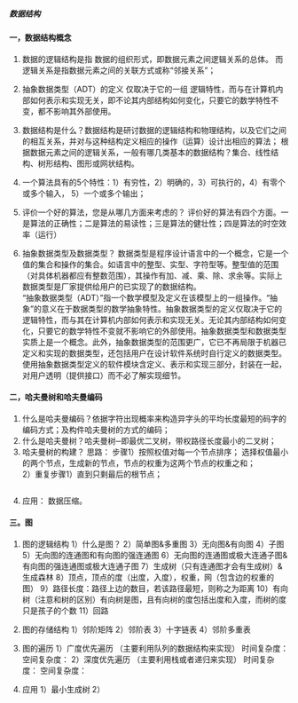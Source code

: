 ##### 数据结构
#### 一，数据结构概念
1. 数据的逻辑结构是指 数据的组织形式，即数据元素之间逻辑关系的总体。 而逻辑关系是指数据元素之间的关联方式或称“邻接关系”；
2. 抽象数据类型（ADT）的定义  仅取决于它的一组 逻辑特性，而与在计算机内部如何表示和实现无关，即不论其内部结构如何变化，只要它的数学特性不变，都不影响其外部使用。
3. 数据结构是什么？数据结构是研讨数据的逻辑结构和物理结构，以及它们之间的相互关系，并对与这种结构定义相应的操作（运算）设计出相应的算法；
根据数据元素之间的逻辑关系，一般有哪几类基本的数据结构？集合、线性结构、树形结构、图形或网状结构。
4. 一个算法具有的5个特性：1）有穷性，2）明确的，3）可执行的，4）有零个或多个输入， 5）一个或多个输出；
5. 评价一个好的算法，您是从哪几方面来考虑的？
	评价好的算法有四个方面。一是算法的正确性；二是算法的易读性；三是算法的健壮性；四是算法的时空效率（运行）

6. 抽象数据类型及数据类型？
	数据类型是程序设计语言中的一个概念，它是一个值的集合和操作的集合。如语言中的整型、实型、字符型等。整型值的范围（对具体机器都应有整数范围），其操作有加、减、乘、除、求余等。实际上数据类型是厂家提供给用户的已实现了的数据结构。  
	“抽象数据类型（ADT）”指一个数学模型及定义在该模型上的一组操作。“抽象”的意义在于数据类型的数学抽象特性。抽象数据类型的定义仅取决于它的逻辑特性，而与其在计算机内部如何表示和实现无关。无论其内部结构如何变化，只要它的数学特性不变就不影响它的外部使用。抽象数据类型和数据类型实质上是一个概念。此外，抽象数据类型的范围更广，它已不再局限于机器已定义和实现的数据类型，还包括用户在设计软件系统时自行定义的数据类型。使用抽象数据类型定义的软件模块含定义、表示和实现三部分，封装在一起，对用户透明（提供接口）而不必了解实现细节。


#### 二，哈夫曼树和哈夫曼编码

1. 什么是哈夫曼编码？依据字符出现概率来构造异字头的平均长度最短的码字的编码方式；及构件哈夫曼树的方式的编码；
2. 什么是哈夫曼树？哈夫曼树─即最优二叉树，带权路径长度最小的二叉树；
3. 哈夫曼树的构建？
	思路：
	步骤1）按照权值对每一个节点排序；
	选择权值最小的两个节点，生成新的节点，节点的权重为这两个节点的权重之和；  
	2）重复步骤1）直到只剩最后的根节点；
	```

	```
4. 应用：
	数据压缩。

#### 三。图
1. 图的逻辑结构
    1）什么是图？
    2）简单图&多重图
    3）无向图&有向图
    4）子图
    5）无向图的连通图和有向图的强连通图
    6）无向图的连通图或极大连通子图&有向图的强连通图或极大连通子图
    7）生成树（只有连通图才会有生成树）&生成森林
    8）顶点，顶点的度（出度，入度），权重，网（包含边的权重的图）
    9）路径长度：路径上边的数目，若该路径最短，则称之为距离
    10）有向树（注意和树的区别）有向树是图，且有向树的度包括出度和入度，而树的度只是孩子的个数
    11）回路



2. 图的存储结构
    1）邻阶矩阵
    2）邻阶表
    3）十字链表
    4）邻阶多重表
3. 图的遍历
    1）广度优先遍历   （主要利用队列的数据结构来实现）
        时间复杂度：
        空间复杂度：
    2）深度优先遍历     （主要利用栈或者递归来实现）
        时间复杂度：
        空间复杂度：
4. 应用
    1）最小生成树
    2）
